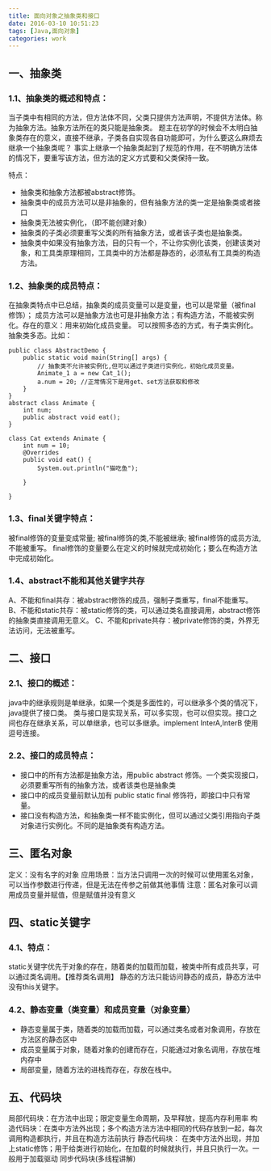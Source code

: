 ```yaml
---
title: 面向对象之抽象类和接口
date: 2016-03-10 10:51:23
tags: [Java,面向对象]
categories: work
---
```

 
## 一、抽象类
### 1.1、抽象类的概述和特点：
当子类中有相同的方法，但方法体不同，父类只提供方法声明，不提供方法体。称为抽象方法。抽象方法所在的类只能是抽象类。
题主在初学的时候会不太明白抽象类存在的意义，直接不继承，子类各自实现各自功能即可，为什么要这么麻烦去继承一个抽象类呢？
事实上继承一个抽象类起到了规范的作用，在不明确方法体的情况下，要重写该方法，但方法的定义方式要和父类保持一致。


特点：
- 抽象类和抽象方法都被abstract修饰。
- 抽象类中的成员方法可以是非抽象的，但有抽象方法的类一定是抽象类或者接口
- 抽象类无法被实例化，（即不能创建对象）
- 抽象类的子类必须要重写父类的所有抽象方法，或者该子类也是抽象类。
- 抽象类中如果没有抽象方法，目的只有一个，不让你实例化该类，创建该类对象，和工具类原理相同，工具类中的方法都是静态的，必须私有工具类的构造方法。
 
### 1.2、抽象类的成员特点：
在抽象类特点中已总结，抽象类的成员变量可以是变量，也可以是常量（被final修饰）；
成员方法可以是抽象方法也可是非抽象方法；有构造方法，不能被实例化。存在的意义：用来初始化成员变量。
可以按照多态的方式，有子类实例化。抽象类多态。比如：

```
public class AbstractDemo {
	public static void main(String[] args) {
		// 抽象类不允许被实例化,但可以通过子类进行实例化，初始化成员变量。
		Animate_1 a = new Cat_1(); 
		a.num = 20; //正常情况下是用get、set方法获取和修改
	}
}
abstract class Animate { 
	int num;
	public abstract void eat(); 
}

class Cat extends Animate {
	int num = 10; 
	@Overrides
	public void eat() { 
		System.out.println("猫吃鱼");

	}

}
```

### 1.3、final关键字特点：
被final修饰的变量变成常量;
被final修饰的类,不能被继承;
被final修饰的成员方法,不能被重写。
final修饰的变量要么在定义的时候就完成初始化；要么在构造方法中完成初始化。

### 1.4、abstract不能和其他关键字共存
A、不能和final共存：被abstract修饰的成员，强制子类重写，final不能重写。
B、不能和static共存：被static修饰的类，可以通过类名直接调用，abstract修饰的抽象类直接调用无意义。
C、不能和private共存：被private修饰的类，外界无法访问，无法被重写。


## 二、接口
### 2.1、接口的概述：
java中的继承规则是单继承，如果一个类是多面性的，可以继承多个类的情况下，java提供了接口类。
类与接口是实现关系，可以多实现，也可以但实现。接口之间也存在继承关系，可以单继承，也可以多继承。implement InterA,InterB 使用逗号连接。

### 2.2、接口的成员特点：
- 接口中的所有方法都是抽象方法，用public abstract 修饰。一个类实现接口，必须要重写所有的抽象方法，或者该类也是抽象类
- 接口中的成员变量前默认加有 public static final 修饰符，即接口中只有常量。
- 接口没有构造方法，和抽象类一样不能实例化，但可以通过父类引用指向子类对象进行实例化。不同的是抽象类有构造方法。

## 三、匿名对象
定义：没有名字的对象
应用场景：当方法只调用一次的时候可以使用匿名对象，可以当作参数进行传递，但是无法在传参之前做其他事情
注意：匿名对象可以调用成员变量并赋值，但是赋值并没有意义	

## 四、static关键字
### 4.1、特点：
static关键字优先于对象的存在，随着类的加载而加载，被类中所有成员共享，可以通过类名调用。【推荐类名调用】
静态的方法只能访问静态的成员，静态方法中没有this关键字。

### 4.2、静态变量（类变量）和成员变量（对象变量）	
- 静态变量属于类，随着类的加载而加载，可以通过类名或者对象调用，存放在方法区的静态区中
- 成员变量属于对象，随着对象的创建而存在，只能通过对象名调用，存放在堆内存中
- 局部变量，随着方法的进栈而存在，存放在栈中。
 

## 五、代码块
局部代码块：在方法中出现；限定变量生命周期，及早释放，提高内存利用率
构造代码块：在类中方法外出现；多个构造方法方法中相同的代码存放到一起，每次调用构造都执行，并且在构造方法前执行
静态代码块： 在类中方法外出现，并加上static修饰；用于给类进行初始化，在加载的时候就执行，并且只执行一次。一般用于加载驱动 
同步代码块(多线程讲解)








